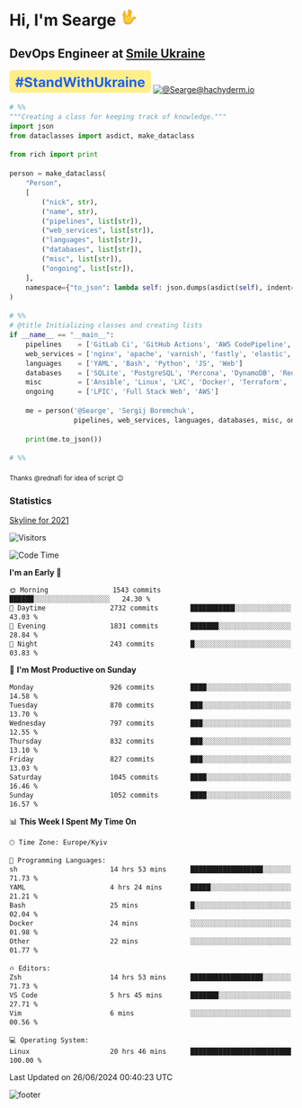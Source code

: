 # Hi, I'm Searge <img src="images/vulcan.webp" style="display: inline-block; margin: 0; height: 2rem" alt="Vulcan salute" />

## DevOps Engineer at [Smile Ukraine](https://smile-ukraine.com/en)

[![Stand With Ukraine](https://raw.githubusercontent.com/vshymanskyy/StandWithUkraine/main/badges/StandWithUkraine.svg)](https://stand-with-ukraine.pp.ua)
<a rel="me" href="https://hachyderm.io/@Searge">![@Searge@hachyderm.io](https://img.shields.io/badge/-@Searge-%232B90D9?logo=mastodon&logoColor=white)</a>

```python
# %%
"""Creating a class for keeping track of knowledge."""
import json
from dataclasses import asdict, make_dataclass

from rich import print

person = make_dataclass(
    "Person",
    [
        ("nick", str),
        ("name", str),
        ("pipelines", list[str]),
        ("web_services", list[str]),
        ("languages", list[str]),
        ("databases", list[str]),
        ("misc", list[str]),
        ("ongoing", list[str]),
    ],
    namespace={"to_json": lambda self: json.dumps(asdict(self), indent=4)},
)

# %%
# @title Initializing classes and creating lists
if __name__ == "__main__":
    pipelines    = ['GitLab Ci', 'GitHub Actions', 'AWS CodePipeline', 'Jenkins']
    web_services = ['nginx', 'apache', 'varnish', 'fastly', 'elastic', 'solr']
    languages    = ['YAML', 'Bash', 'Python', 'JS', 'Web']
    databases    = ['SQLite', 'PostgreSQL', 'Percona', 'DynamoDB', 'Redis']
    misc         = ['Ansible', 'Linux', 'LXC', 'Docker', 'Terraform', 'AWS']
    ongoing      = ['LPIC', 'Full Stack Web', 'AWS']

    me = person('@Searge', 'Sergij Boremchuk',
                pipelines, web_services, languages, databases, misc, ongoing)

    print(me.to_json())

# %%

```

<sub>Thanks @rednafi for idea of script :wink:</sub>

### Statistics

[Skyline for 2021](https://skyline.github.com/Searge/2021)

![Visitors](https://komarev.com/ghpvc/?username=searge&label=Profile%20views&color=0e75b6&style=flat) 
<!--START_SECTION:waka-->
![Code Time](http://img.shields.io/badge/Code%20Time-2%2C612%20hrs%201%20min-blue)

**I'm an Early 🐤** 

```text
🌞 Morning                1543 commits        ██████░░░░░░░░░░░░░░░░░░░   24.30 % 
🌆 Daytime                2732 commits        ███████████░░░░░░░░░░░░░░   43.03 % 
🌃 Evening                1831 commits        ███████░░░░░░░░░░░░░░░░░░   28.84 % 
🌙 Night                  243 commits         █░░░░░░░░░░░░░░░░░░░░░░░░   03.83 % 
```
📅 **I'm Most Productive on Sunday** 

```text
Monday                   926 commits         ████░░░░░░░░░░░░░░░░░░░░░   14.58 % 
Tuesday                  870 commits         ███░░░░░░░░░░░░░░░░░░░░░░   13.70 % 
Wednesday                797 commits         ███░░░░░░░░░░░░░░░░░░░░░░   12.55 % 
Thursday                 832 commits         ███░░░░░░░░░░░░░░░░░░░░░░   13.10 % 
Friday                   827 commits         ███░░░░░░░░░░░░░░░░░░░░░░   13.03 % 
Saturday                 1045 commits        ████░░░░░░░░░░░░░░░░░░░░░   16.46 % 
Sunday                   1052 commits        ████░░░░░░░░░░░░░░░░░░░░░   16.57 % 
```


📊 **This Week I Spent My Time On** 

```text
🕑︎ Time Zone: Europe/Kyiv

💬 Programming Languages: 
sh                       14 hrs 53 mins      ██████████████████░░░░░░░   71.73 % 
YAML                     4 hrs 24 mins       █████░░░░░░░░░░░░░░░░░░░░   21.21 % 
Bash                     25 mins             █░░░░░░░░░░░░░░░░░░░░░░░░   02.04 % 
Docker                   24 mins             ░░░░░░░░░░░░░░░░░░░░░░░░░   01.98 % 
Other                    22 mins             ░░░░░░░░░░░░░░░░░░░░░░░░░   01.77 % 

🔥 Editors: 
Zsh                      14 hrs 53 mins      ██████████████████░░░░░░░   71.73 % 
VS Code                  5 hrs 45 mins       ███████░░░░░░░░░░░░░░░░░░   27.71 % 
Vim                      6 mins              ░░░░░░░░░░░░░░░░░░░░░░░░░   00.56 % 

💻 Operating System: 
Linux                    20 hrs 46 mins      █████████████████████████   100.00 % 
```


 Last Updated on 26/06/2024 00:40:23 UTC
<!--END_SECTION:waka-->

![footer](https://capsule-render.vercel.app/api?type=waving&color=gradient&customColorList=14,21&height=82&section=footer)
